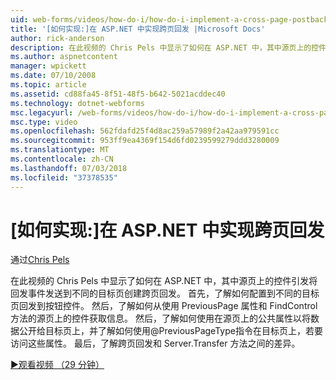 ```yaml
---
uid: web-forms/videos/how-do-i/how-do-i-implement-a-cross-page-postback-in-aspnet
title: '[如何实现:]在 ASP.NET 中实现跨页回发 |Microsoft Docs'
author: rick-anderson
description: 在此视频的 Chris Pels 中显示了如何在 ASP.NET 中，其中源页上的控件引发将回发事件发送到不同的目标创建跨页回发...
ms.author: aspnetcontent
manager: wpickett
ms.date: 07/10/2008
ms.topic: article
ms.assetid: cd88fa45-8f51-48f5-b642-5021acddec40
ms.technology: dotnet-webforms
msc.legacyurl: /web-forms/videos/how-do-i/how-do-i-implement-a-cross-page-postback-in-aspnet
msc.type: video
ms.openlocfilehash: 562fdafd25f4d8ac259a57989f2a42aa979591cc
ms.sourcegitcommit: 953ff9ea4369f154d6fd0239599279ddd3280009
ms.translationtype: MT
ms.contentlocale: zh-CN
ms.lasthandoff: 07/03/2018
ms.locfileid: "37378535"
---
```

<a name="how-do-i-implement-a-cross-page-postback-in-aspnet"></a>[如何实现:]在 ASP.NET 中实现跨页回发
====================
通过[Chris Pels](https://twitter.com/chrispels)

在此视频的 Chris Pels 中显示了如何在 ASP.NET 中，其中源页上的控件引发将回发事件发送到不同的目标页创建跨页回发。 首先，了解如何配置到不同的目标页回发到按钮控件。 然后，了解如何从使用 PreviousPage 属性和 FindControl 方法的源页上的控件获取信息。 然后，了解如何使用在源页上的公共属性以将数据公开给目标页上，并了解如何使用@PreviousPageType指令在目标页上，若要访问这些属性。 最后，了解跨页回发和 Server.Transfer 方法之间的差异。

[&#9654;观看视频 （29 分钟）](https://channel9.msdn.com/Blogs/ASP-NET-Site-Videos/how-do-i-implement-a-cross-page-postback-in-aspnet)
